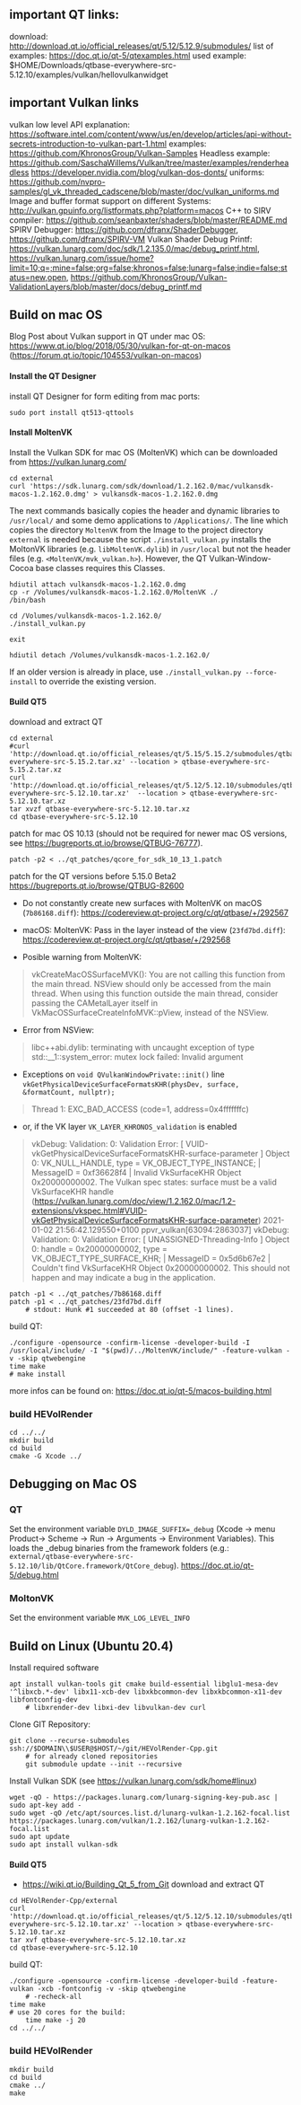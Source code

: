 
## important QT links:
download: http://download.qt.io/official_releases/qt/5.12/5.12.9/submodules/
list of examples: https://doc.qt.io/qt-5/qtexamples.html
used example: $HOME/Downloads/qtbase-everywhere-src-5.12.10/examples/vulkan/hellovulkanwidget

## important Vulkan links
vulkan low level API explanation: https://software.intel.com/content/www/us/en/develop/articles/api-without-secrets-introduction-to-vulkan-part-1.html
examples: https://github.com/KhronosGroup/Vulkan-Samples
Headless example: https://github.com/SaschaWillems/Vulkan/tree/master/examples/renderheadless
https://developer.nvidia.com/blog/vulkan-dos-donts/
uniforms: https://github.com/nvpro-samples/gl_vk_threaded_cadscene/blob/master/doc/vulkan_uniforms.md
Image and buffer format support on different Systems: http://vulkan.gpuinfo.org/listformats.php?platform=macos
C++ to SIRV compiler: https://github.com/seanbaxter/shaders/blob/master/README.md
SPIRV Debugger: https://github.com/dfranx/ShaderDebugger, https://github.com/dfranx/SPIRV-VM
Vulkan Shader Debug Printf: https://vulkan.lunarg.com/doc/sdk/1.2.135.0/mac/debug_printf.html, https://vulkan.lunarg.com/issue/home?limit=10;q=;mine=false;org=false;khronos=false;lunarg=false;indie=false;status=new,open, https://github.com/KhronosGroup/Vulkan-ValidationLayers/blob/master/docs/debug_printf.md



## Build on mac OS
Blog Post about Vulkan support in QT under mac OS: https://www.qt.io/blog/2018/05/30/vulkan-for-qt-on-macos
(https://forum.qt.io/topic/104553/vulkan-on-macos)

#### Install the QT Designer
install QT Designer for form editing from mac ports:
```
sudo port install qt513-qttools
```

#### Install MoltenVK
Install the Vulkan SDK for mac OS (MoltenVK) which can be downloaded from https://vulkan.lunarg.com/

```
cd external
curl 'https://sdk.lunarg.com/sdk/download/1.2.162.0/mac/vulkansdk-macos-1.2.162.0.dmg' > vulkansdk-macos-1.2.162.0.dmg
```

The next commands basically copies the header and dynamic libraries to `/usr/local/` and some demo applications to `/Applications/`. The line which copies the directory `MoltenVK` from the Image to the project directory `external` is needed because the script `./install_vulkan.py` installs the MoltonVK libraries (e.g. `libMoltenVK.dylib`) in `/usr/local` but not the header files (e.g. `<MoltenVK/mvk_vulkan.h>`). However, the QT Vulkan-Window-Cocoa base classes requires this Classes.
```
hdiutil attach vulkansdk-macos-1.2.162.0.dmg
cp -r /Volumes/vulkansdk-macos-1.2.162.0/MoltenVK ./
/bin/bash

cd /Volumes/vulkansdk-macos-1.2.162.0/
./install_vulkan.py

exit

hdiutil detach /Volumes/vulkansdk-macos-1.2.162.0/
```
If an older version is already in place, use `./install_vulkan.py --force-install` to override the existing version.


#### Build QT5

download and extract QT
```
cd external
#curl 'http://download.qt.io/official_releases/qt/5.15/5.15.2/submodules/qtbase-everywhere-src-5.15.2.tar.xz' --location > qtbase-everywhere-src-5.15.2.tar.xz
curl 'http://download.qt.io/official_releases/qt/5.12/5.12.10/submodules/qtbase-everywhere-src-5.12.10.tar.xz'  --location > qtbase-everywhere-src-5.12.10.tar.xz
tar xvzf qtbase-everywhere-src-5.12.10.tar.xz
cd qtbase-everywhere-src-5.12.10
```

patch for mac OS 10.13 (should not be required for newer mac OS versions, see https://bugreports.qt.io/browse/QTBUG-76777).
```
patch -p2 < ../qt_patches/qcore_for_sdk_10_13_1.patch
```

patch for the QT versions before 5.15.0 Beta2 https://bugreports.qt.io/browse/QTBUG-82600
* Do not constantly create new surfaces with MoltenVK on macOS (`7b86168.diff`): https://codereview.qt-project.org/c/qt/qtbase/+/292567
* macOS: MoltenVK: Pass in the layer instead of the view (`23fd7bd.diff`): https://codereview.qt-project.org/c/qt/qtbase/+/292568

* Posible warning from MoltenVK:
> vkCreateMacOSSurfaceMVK(): You are not calling this function from the main thread. NSView should only be accessed from the main thread. When using this function outside the main thread, consider passing the CAMetalLayer itself in VkMacOSSurfaceCreateInfoMVK::pView, instead of the NSView.

* Error from NSView:
> libc++abi.dylib: terminating with uncaught exception of type std::__1::system_error: mutex lock failed: Invalid argument

* Exceptions on `void QVulkanWindowPrivate::init()` line `vkGetPhysicalDeviceSurfaceFormatsKHR(physDev, surface, &formatCount, nullptr);`
> Thread 1: EXC_BAD_ACCESS (code=1, address=0x4fffffffc)

* or, if the VK layer `VK_LAYER_KHRONOS_validation` is enabled
> vkDebug: Validation: 0: Validation Error: [ VUID-vkGetPhysicalDeviceSurfaceFormatsKHR-surface-parameter ] Object 0: VK_NULL_HANDLE, type = VK_OBJECT_TYPE_INSTANCE; | MessageID = 0xf36628f4 | Invalid VkSurfaceKHR Object 0x20000000002. The Vulkan spec states: surface must be a valid VkSurfaceKHR handle (https://vulkan.lunarg.com/doc/view/1.2.162.0/mac/1.2-extensions/vkspec.html#VUID-vkGetPhysicalDeviceSurfaceFormatsKHR-surface-parameter)
2021-01-02 21:56:42.129550+0100 ppvr_vulkan[63094:2863037] vkDebug: Validation: 0: Validation Error: [ UNASSIGNED-Threading-Info ] Object 0: handle = 0x20000000002, type = VK_OBJECT_TYPE_SURFACE_KHR; | MessageID = 0x5d6b67e2 | Couldn't find VkSurfaceKHR Object 0x20000000002. This should not happen and may indicate a bug in the application.


```
patch -p1 < ../qt_patches/7b86168.diff
patch -p1 < ../qt_patches/23fd7bd.diff
	# stdout: Hunk #1 succeeded at 80 (offset -1 lines).
```


build QT:
```
./configure -opensource -confirm-license -developer-build -I /usr/local/include/ -I "$(pwd)/../MoltenVK/include/" -feature-vulkan -v -skip qtwebengine
time make
# make install
```
more infos can be found on: https://doc.qt.io/qt-5/macos-building.html
<!--
../qt5/configure -developer-build -skip qtquick3d -skip qtwebengine -opensource -nomake examples -nomake tests -confirm-license -vulkan -I $VULKAN_SDK/../MoltenVK/include -L $VULKAN_SDK/lib
from https://stackoverflow.com/questions/60466377/qt-5-14-0-vulkan-under-qml-causes-stdsystem-error-mutex-lock-failed
-->


### build HEVolRender

```
cd ../../
mkdir build
cd build
cmake -G Xcode ../
```


## Debugging on Mac OS
### QT
Set the environment variable `DYLD_IMAGE_SUFFIX=_debug` (Xcode -> menu Product-> Scheme -> Run -> Arguments -> Environment Variables). This loads the _debug binaries from the framework folders (e.g.: `external/qtbase-everywhere-src-5.12.10/lib/QtCore.framework/QtCore_debug`). https://doc.qt.io/qt-5/debug.html

### MoltonVK
Set the environment variable `MVK_LOG_LEVEL_INFO`




## Build on Linux (Ubuntu 20.4)
Install required software
```
apt install vulkan-tools git cmake build-essential libglu1-mesa-dev '^libxcb.*-dev' libx11-xcb-dev libxkbcommon-dev libxkbcommon-x11-dev libfontconfig-dev
	# libxrender-dev libxi-dev libvulkan-dev curl
```

Clone GIT Repository:
```
git clone --recurse-submodules ssh://$DOMAIN\\$USER@$HOST/~/git/HEVolRender-Cpp.git
	# for already cloned repositories
	git submodule update --init --recursive
```

<!--
Install google glsl shader compiler (*glslc*)
```
cd HEVolRender-Cpp/external
curl 'https://storage.googleapis.com/shaderc/badges/build_link_linux_clang_release.html' --location > google_shaderc_linux_clang_release.tgz
tar xvf google_shaderc_linux_clang_release.tgz
mv install/ google_shaderc_linux_clang_release/
cd ..
```
-->
Install Vulkan SDK (see https://vulkan.lunarg.com/sdk/home#linux)
```
wget -qO - https://packages.lunarg.com/lunarg-signing-key-pub.asc | sudo apt-key add -
sudo wget -qO /etc/apt/sources.list.d/lunarg-vulkan-1.2.162-focal.list https://packages.lunarg.com/vulkan/1.2.162/lunarg-vulkan-1.2.162-focal.list
sudo apt update
sudo apt install vulkan-sdk
```

#### Build QT5
- https://wiki.qt.io/Building_Qt_5_from_Git
download and extract QT
```
cd HEVolRender-Cpp/external
curl 'http://download.qt.io/official_releases/qt/5.12/5.12.10/submodules/qtbase-everywhere-src-5.12.10.tar.xz' --location > qtbase-everywhere-src-5.12.10.tar.xz
tar xvf qtbase-everywhere-src-5.12.10.tar.xz
cd qtbase-everywhere-src-5.12.10
```

build QT:
```
./configure -opensource -confirm-license -developer-build -feature-vulkan -xcb -fontconfig -v -skip qtwebengine
	# -recheck-all
time make
# use 20 cores for the build:
	time make -j 20
cd ../../
```

### build HEVolRender

```
mkdir build
cd build
cmake ../
make
```
